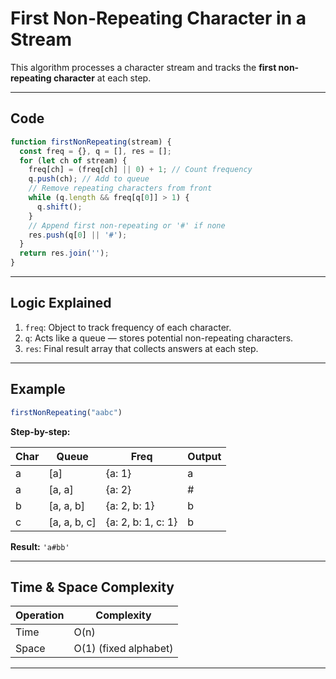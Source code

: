 # First Non-Repeating Character in a Stream

This algorithm processes a character stream and tracks the **first non-repeating character** at each step.

---

## Code

```js
function firstNonRepeating(stream) {
  const freq = {}, q = [], res = [];
  for (let ch of stream) {
    freq[ch] = (freq[ch] || 0) + 1; // Count frequency
    q.push(ch); // Add to queue
    // Remove repeating characters from front
    while (q.length && freq[q[0]] > 1) {
      q.shift();
    }
    // Append first non-repeating or '#' if none
    res.push(q[0] || '#');
  }
  return res.join('');
}
```

---

##  Logic Explained

1. `freq`: Object to track frequency of each character.
2. `q`: Acts like a queue — stores potential non-repeating characters.
3. `res`: Final result array that collects answers at each step.

---

##  Example

```js
firstNonRepeating("aabc")
```

**Step-by-step:**

| Char | Queue   | Freq            | Output |
|------|---------|------------------|--------|
| a    | [a]     | {a: 1}           | a      |
| a    | [a, a]  | {a: 2}           | #      |
| b    | [a, a, b] | {a: 2, b: 1}   | b      |
| c    | [a, a, b, c] | {a: 2, b: 1, c: 1} | b  |

**Result:** `'a#bb'`

---

##  Time & Space Complexity

| Operation           | Complexity |
|---------------------|------------|
| Time                | O(n)       |
| Space               | O(1) (fixed alphabet) |

---

